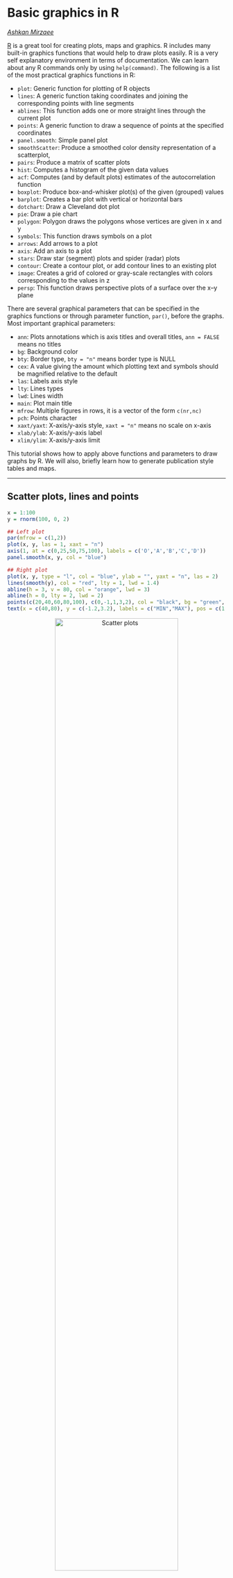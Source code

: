 # Basic graphics in R
*[Ashkan Mirzaee](https://ashki23.github.io/index.html)*

[R](https://www.r-project.org/) is a great tool for creating plots, maps
and graphics. R includes many built-in graphics functions that would
help to draw plots easily. R is a very self explanatory environment in
terms of documentation. We can learn about any R commands only by using
`help(command)`. The following is a list of the most practical graphics
functions in R:

  - `plot`: Generic function for plotting of R objects
  - `lines`: A generic function taking coordinates and joining the
    corresponding points with line segments
  - `ablines`: This function adds one or more straight lines through the
    current plot
  - `points`: A generic function to draw a sequence of points at the
    specified coordinates
  - `panel.smooth`: Simple panel plot
  - `smoothScatter`: Produce a smoothed color density representation of
    a scatterplot,
  - `pairs`: Produce a matrix of scatter plots
  - `hist`: Computes a histogram of the given data values
  - `acf`: Computes (and by default plots) estimates of the
    autocorrelation function
  - `boxplot`: Produce box-and-whisker plot(s) of the given (grouped)
    values
  - `barplot`: Creates a bar plot with vertical or horizontal bars
  - `dotchart`: Draw a Cleveland dot plot
  - `pie`: Draw a pie chart
  - `polygon`: Polygon draws the polygons whose vertices are given in x
    and y
  - `symbols`: This function draws symbols on a plot
  - `arrows`: Add arrows to a plot
  - `axis`: Add an axis to a plot
  - `stars`: Draw star (segment) plots and spider (radar) plots
  - `contour`: Create a contour plot, or add contour lines to an
    existing plot
  - `image`: Creates a grid of colored or gray-scale rectangles with
    colors corresponding to the values in z
  - `persp`: This function draws perspective plots of a surface over the
    x–y plane

There are several graphical parameters that can be specified in the
graphics functions or through parameter function, `par()`, before the
graphs. Most important graphical parameters:

  - `ann`: Plots annotations which is axis titles and overall titles,
    `ann = FALSE` means no titles
  - `bg`: Background color
  - `bty`: Border type, `bty = "n"` means border type is NULL
  - `cex`: A value giving the amount which plotting text and symbols
    should be magnified relative to the default
  - `las`: Labels axis style
  - `lty`: Lines types
  - `lwd`: Lines width
  - `main`: Plot main title
  - `mfrow`: Multiple figures in rows, it is a vector of the form
    `c(nr,nc)`
  - `pch`: Points character
  - `xaxt/yaxt`: X-axis/y-axis style, `xaxt = "n"` means no scale on
    x-axis
  - `xlab/ylab`: X-axis/y-axis label
  - `xlim/ylim`: X-axis/y-axis limit

This tutorial shows how to apply above functions and parameters to draw
graphs by R. We will also, briefly learn how to generate publication
style tables and maps.

-----

## Scatter plots, lines and points

``` r
x = 1:100
y = rnorm(100, 0, 2)

## Left plot
par(mfrow = c(1,2))
plot(x, y, las = 1, xaxt = "n")
axis(1, at = c(0,25,50,75,100), labels = c('O','A','B','C','D'))
panel.smooth(x, y, col = "blue")

## Right plot
plot(x, y, type = "l", col = "blue", ylab = "", yaxt = "n", las = 2)
lines(smooth(y), col = "red", lty = 1, lwd = 1.4)
abline(h = 3, v = 80, col = "orange", lwd = 3)
abline(h = 0, lty = 2, lwd = 2)
points(c(20,40,60,80,100), c(0,-1,1,3,2), col = "black", bg = "green", pch = 21, cex = 2)
text(x = c(40,80), y = c(-1.2,3.2), labels = c("MIN","MAX"), pos = c(1,3), col = "red",  cex = 0.9)
```

<p align="center">

<img src="images/r-plots/chunk-2-1.png" alt="Scatter plots" style="width: 75%; border: 0;">

</p>

## Probability density functions

``` r
par(mfrow = c(1,2))

## Left plot
plot(density(y, bw = 2), main = "")

## Right plot
y2 = rnorm(100, 4, 2)
plot(density(y, bw = 1), col = "blue", main = "")
lines(density(y2, bw = 1), col = "red")
legend("topleft", legend = c("Line 1", "Line 2"), title = "Line types", lty = 1:2, lwd = 1,  col = c("red", "blue"), cex = 0.7, box.lty = 0, bg = rgb(0,0,0,0))
```

<p align="center">

<img src="images/r-plots/chunk-3-1.png" alt="Probability density functions" style="width: 75%; border: 0;">

</p>

``` r
## Left plot
seq = seq(-10, 10, length.out = 100)
f = dnorm(seq, 0, 2)
plot(seq, f, col = colorRampPalette(c("red","yellow","springgreen","royalblue"))(100))
legend("topright", legend = c("Point 1", "Point 2"), title = "Point types", pch = c(22,21),  col = c("red", "blue"), pt.bg = c("gold", "green"), cex = 0.75, pt.cex = 1.2, box.col = "black", box.lty = 1 , box.lwd = 1, inset = c(0.02, 0.015))
polygon(seq, f, density = 10, col = "gray", border = NA)

## Right plot
plot(seq, f, type = "l", col = "red", lwd = 3)
polygon(seq, f, density = NA, col = "gold", border = NA)
polygon(c(2, seq[seq >= 2]), c(0, f[seq >= 2]), density = NA, col="green", border = NA)
```

<p align="center">

<img src="images/r-plots/chunk-3-2.png" alt="Probability density functions" style="width: 75%; border: 0;">

</p>

## Histograms

``` r
par(mfrow = c(1,2))

## Left plot
hist(y, col = "orange", density = 10, main = "", xlab = "")

## Right plot
hist(y, col = cm.colors(10), probability = TRUE, main = "", xlab = "")
lines(seq, f, col = "blue", lty = 1, lwd = 2)
```

<p align="center">

<img src="images/r-plots/chunk-4-1.png" alt="Histograms" style="width: 75%; border: 0;">

</p>

## Box plots and autocorrelations

``` r
par(mfrow = c(1,2))

## Left plot
boxplot(y, y2, col = c("orange", "gold"))
abline(h = 0)

## Right plot
acf(y, main = "")
```

<p align="center">

<img src="images/r-plots/chunk-5-1.png" alt="Box plots" style="width: 75%; border: 0;">

</p>

``` r
boxplot(count ~ spray, data = InsectSprays, ylab = "Number of var", col = cm.colors(6))
```

<p align="center">

<img src="images/r-plots/chunk-6-1.png" alt="Box plots" style="width: 75%; border: 0;">

</p>

## Barplots and dotcharts

``` r
par(mar = c(5,4,4,6), xpd = TRUE)
barplot(VADeaths, border = "dark blue", col = rainbow(20), cex.axis =  1.3)
legend("topright", legend = c("Group 1", "Group 2", "Group 3", "Group 4", "Group 5"),  title = "Group types", fill = c(rainbow(20)), cex = 0.8,  box.lty = 0, inset = c(-0.2,0))
```

<p align="center">

<img src="images/r-plots/chunk-7-1.png" alt="Barplots" style="width: 75%; border: 0;">

</p>

``` r
eu_data = data.frame(c(1.75,4.5), c(2.8,6.3), c(3.9,6.8), c(4.35,7.2), c(5,8.25),  c(5.3,8.8))
colnames(eu_data) = 2012:2017
rownames(eu_data) = c("US","World")

barplot(as.matrix(eu_data), beside = TRUE, ylab = "Million metric tons", ylim = c(0,10), las = 1, col = gray.colors(2))
legend("top", c("US","World"), fill = gray.colors(2), horiz = TRUE, bty = "n")
```

<p align="center">

<img src="images/r-plots/chunk-8-1.png" alt="Barplots" style="width: 75%; border: 0;">

</p>

``` r
dotchart(VADeaths, main = "Death Rates in Virginia1940")
```

<p align="center">

<img src="images/r-plots/chunk-8-2.png" alt="Dotchart" style="width: 75%; border: 0;">

</p>

## Matrix of scatter plots

``` r
pairs(iris[1:4], lower.panel = panel.smooth, upper.panel = NULL, cex = 0.75, cex.labels = 1.5, col = c("red", "blue", "green")[iris$Species], main = "Iris Data - 3 species")
```

<p align="center">

<img src="images/r-plots/chunk-9-1.png" alt="Matrix of scatter plots" style="width: 75%; border: 0;">

</p>

``` r
pairs(~Sepal.Length + Petal.Length + Species, data = iris, subset = iris$Sepal.Length < 7 , main = "Sepal Length < 7", col = rainbow(length(levels(iris$Species)))[iris$Species])
```

<p align="center">

<img src="images/r-plots/chunk-9-2.png" alt="Matrix of scatter plots" style="width: 75%; border: 0;">

</p>

## Hierarchical clustering

``` r
hca = hclust(eurodist)
plot(hca, main = "Distance between European Cities", hang = -1, ylab = "")
```

<p align="center">

<img src="images/r-plots/chunk-10-1.png" alt="Scatter plots" style="width: 75%; border: 0;">

</p>

## Time series

``` r
ts_data = ts(matrix(rt(300*2, df = 3), 300,2), start = c(1961, 1), frequency = 12)
plot(ts_data, main = "Time series")
```

<p align="center">

<img src="images/r-plots/chunk-11-1.png" alt="Time series" style="width: 75%; border: 0;">

</p>

## Draw functions

For instance we can draw \(y = 4sin(x) + (1 - cos(x))\) by:

``` r
f = function(x) {
  return(4 * sin(x) + (1 - cos(x)))
}

a = c()
seq_ = seq(-2*pi, 2*pi, len = 1000)
for (x in seq_) {
  a = c(a,f(x))
}

plot(x = seq_, y = a, type = "l", xlab = "x", ylab = "y", col = "red")
lines(x = seq_ + 0.5, y = a, col = "blue")
```

<p align="center">

<img src="images/r-plots/chunk-12-1.png" alt="Sin function" style="width: 75%; border: 0;">

</p>

For another example let’s draw a Ergodic mean plots:

``` r
par(mfrow = c(1,1))
ErgodicMean = function(x, n) {
  quantile_ = matrix(0,n,3)
  for (i in 1:n) {
    quantile_[i,] = quantile(x[1:i], probs = c(0.5,0.025,0.975))
  }
  plot(quantile_[,1], ylim = c(min(quantile_),max(quantile_)), type = "l", ylab = "")
  lines(quantile_[,2], lty = 2, col = "red")
  lines(quantile_[,3], lty = 2, col = "blue") 
}

y = rnorm(100, 0, 2)
ErgodicMean(y, 100)
```

<p align="center">

<img src="images/r-plots/chunk-13-1.png" alt="Ergodic plot" style="width: 75%; border: 0;">

</p>

## Symbols and stars

``` r
par(bty = "n", xaxt = "n", yaxt = "n", ann = FALSE)
symbols(c(0,6), c(2,8), circles = c(2,2), inches = FALSE, bg = c("green", "green"), xlim = c(-2,8), ylim = c(0,10), asp = 1)
symbols(c(0,6), c(8,2), squares = c(4,4), inches = FALSE, bg = c("blue", "blue"), add = TRUE)
```

<p align="center">

<img src="images/r-plots/chunk-14-1.png" alt="Symbols" style="width: 75%; border: 0;">

</p>

``` r
stars(mtcars[, 1:7], len = 0.8, key.loc = c(12, 1.5), main = "Motor Trend Cars", draw.segments = TRUE)
```

<p align="center">

<img src="images/r-plots/chunk-15-1.png" alt="Stars" style="width: 75%; border: 0;">

</p>

## Contour, image and perspective

``` r
## Persian Rug Art (R user manual example)
x = y = seq(-4*pi, 4*pi, len = 27)
r = sqrt(outer(x^2, y^2, "+"))
par(mfrow = c(2,2), mar = rep(0, 4), xpd = FALSE)
for(f in pi^(0:3)){
  contour(cos(r^2)*exp(-r/f), drawlabels = FALSE, axes = FALSE, frame = TRUE)
}
```

<p align="center">

<img src="images/r-plots/chunk-16-1.png" alt="Conture" style="width: 75%; border: 0;">

</p>

``` r
x = y = -6:16
z = outer(x, sqrt(abs(x)), FUN = "/")
image(x, y, z)
```

<p align="center">

<img src="images/r-plots/chunk-17-1.png" alt="Image plot" style="width: 75%; border: 0;">

</p>

``` r
x = y = seq(-10, 10, length = 30)
f = function(x, y) {r = sqrt(x^2 + y^2); 10 * sin(r)/r}
z = outer(x, y, f)
z[is.na(z)] = 1
persp(x, y, z, theta = 30, phi = 30, expand = 0.5, col = "lightblue")
```

<p align="center">

<img src="images/r-plots/chunk-17-2.png" alt="Perspective plot" style="width: 75%; border: 0;">

</p>

## Tables

In R we can use `kable` function from `knitr` library to print tables in
HTML or LaTeX formats. `kable` is a great tool, but the generated
outputs are usually not formatted for including in reports. While
building Markdown or Latex reports it will be useful to use the
following packages to make them more publication quality:

  - [kableExtra](https://cran.r-project.org/web/packages/kableExtra/vignettes/awesome_table_in_html.html)
  - [xtable](https://cran.r-project.org/web/packages/xtable/vignettes/xtableGallery.pdf)
  - [stargazer](https://www.jakeruss.com/cheatsheets/stargazer/)

For example:

``` r
library(knitr)
library(kableExtra)
cardata = mtcars
kable(head(cardata), format = "html", caption = "Title of the table") %>%
  kable_styling(full_width = FALSE, font_size = 16, position = "center") # position: left, center, right, float_left and float_right
```

<div style="margin-bottom: 1rem; overflow-x: auto;">

<table class="table">

<thead>

<tr>

<th style="text-align:left;">

</th>

<th style="text-align:right;">

mpg

</th>

<th style="text-align:right;">

cyl

</th>

<th style="text-align:right;">

disp

</th>

<th style="text-align:right;">

hp

</th>

<th style="text-align:right;">

drat

</th>

<th style="text-align:right;">

wt

</th>

<th style="text-align:right;">

qsec

</th>

<th style="text-align:right;">

vs

</th>

<th style="text-align:right;">

am

</th>

<th style="text-align:right;">

gear

</th>

<th style="text-align:right;">

carb

</th>

</tr>

</thead>

<tbody>

<tr>

<td style="text-align:left;">

Mazda RX4

</td>

<td style="text-align:right;">

21.0

</td>

<td style="text-align:right;">

6

</td>

<td style="text-align:right;">

160

</td>

<td style="text-align:right;">

110

</td>

<td style="text-align:right;">

3.90

</td>

<td style="text-align:right;">

2.620

</td>

<td style="text-align:right;">

16.46

</td>

<td style="text-align:right;">

0

</td>

<td style="text-align:right;">

1

</td>

<td style="text-align:right;">

4

</td>

<td style="text-align:right;">

4

</td>

</tr>

<tr>

<td style="text-align:left;">

Mazda RX4 Wag

</td>

<td style="text-align:right;">

21.0

</td>

<td style="text-align:right;">

6

</td>

<td style="text-align:right;">

160

</td>

<td style="text-align:right;">

110

</td>

<td style="text-align:right;">

3.90

</td>

<td style="text-align:right;">

2.875

</td>

<td style="text-align:right;">

17.02

</td>

<td style="text-align:right;">

0

</td>

<td style="text-align:right;">

1

</td>

<td style="text-align:right;">

4

</td>

<td style="text-align:right;">

4

</td>

</tr>

<tr>

<td style="text-align:left;">

Datsun 710

</td>

<td style="text-align:right;">

22.8

</td>

<td style="text-align:right;">

4

</td>

<td style="text-align:right;">

108

</td>

<td style="text-align:right;">

93

</td>

<td style="text-align:right;">

3.85

</td>

<td style="text-align:right;">

2.320

</td>

<td style="text-align:right;">

18.61

</td>

<td style="text-align:right;">

1

</td>

<td style="text-align:right;">

1

</td>

<td style="text-align:right;">

4

</td>

<td style="text-align:right;">

1

</td>

</tr>

<tr>

<td style="text-align:left;">

Hornet 4 Drive

</td>

<td style="text-align:right;">

21.4

</td>

<td style="text-align:right;">

6

</td>

<td style="text-align:right;">

258

</td>

<td style="text-align:right;">

110

</td>

<td style="text-align:right;">

3.08

</td>

<td style="text-align:right;">

3.215

</td>

<td style="text-align:right;">

19.44

</td>

<td style="text-align:right;">

1

</td>

<td style="text-align:right;">

0

</td>

<td style="text-align:right;">

3

</td>

<td style="text-align:right;">

1

</td>

</tr>

<tr>

<td style="text-align:left;">

Hornet Sportabout

</td>

<td style="text-align:right;">

18.7

</td>

<td style="text-align:right;">

8

</td>

<td style="text-align:right;">

360

</td>

<td style="text-align:right;">

175

</td>

<td style="text-align:right;">

3.15

</td>

<td style="text-align:right;">

3.440

</td>

<td style="text-align:right;">

17.02

</td>

<td style="text-align:right;">

0

</td>

<td style="text-align:right;">

0

</td>

<td style="text-align:right;">

3

</td>

<td style="text-align:right;">

2

</td>

</tr>

<tr>

<td style="text-align:left;">

Valiant

</td>

<td style="text-align:right;">

18.1

</td>

<td style="text-align:right;">

6

</td>

<td style="text-align:right;">

225

</td>

<td style="text-align:right;">

105

</td>

<td style="text-align:right;">

2.76

</td>

<td style="text-align:right;">

3.460

</td>

<td style="text-align:right;">

20.22

</td>

<td style="text-align:right;">

1

</td>

<td style="text-align:right;">

0

</td>

<td style="text-align:right;">

3

</td>

<td style="text-align:right;">

1

</td>

</tr>

</tbody>

</table>

</div>

``` r
fm = lm(mpg ~ cyl + disp + hp, data = cardata)
sm = round(summary(fm)$coef,3)

# Adding some cosmetic to columns that we want
row.names(sm) =  cell_spec(row.names(sm), "html", bold = TRUE) 
sm[,4] =  cell_spec(sm[,4], "html", color = ifelse(sm[,4] < 0.1, "red", "black"))

kable(sm, "html", escape = F) %>%
  kable_styling(bootstrap_options = "hover", full_width = FALSE, font_size = 16, position = "center")
```

<div style="margin-bottom: 1rem; overflow-x: auto;">

<table class="table table-hover">

<thead>

<tr>

<th style="text-align:left;">

</th>

<th style="text-align:left;">

Estimate

</th>

<th style="text-align:left;">

Std. Error

</th>

<th style="text-align:left;">

t value

</th>

<th style="text-align:left;">

Pr(\>|t|)

</th>

</tr>

</thead>

<tbody>

<tr>

<td style="text-align:left;">

<span style="font-weight: bold;">(Intercept)</span>

</td>

<td style="text-align:left;">

34.185

</td>

<td style="text-align:left;">

2.591

</td>

<td style="text-align:left;">

13.195

</td>

<td style="text-align:left;">

<span style="color: red !important;">0</span>

</td>

</tr>

<tr>

<td style="text-align:left;">

<span style="font-weight: bold;">cyl</span>

</td>

<td style="text-align:left;">

\-1.227

</td>

<td style="text-align:left;">

0.797

</td>

<td style="text-align:left;">

\-1.54

</td>

<td style="text-align:left;">

<span style="color: black !important;">0.135</span>

</td>

</tr>

<tr>

<td style="text-align:left;">

<span style="font-weight: bold;">disp</span>

</td>

<td style="text-align:left;">

\-0.019

</td>

<td style="text-align:left;">

0.01

</td>

<td style="text-align:left;">

\-1.811

</td>

<td style="text-align:left;">

<span style="color: red !important;">0.081</span>

</td>

</tr>

<tr>

<td style="text-align:left;">

<span style="font-weight: bold;">hp</span>

</td>

<td style="text-align:left;">

\-0.015

</td>

<td style="text-align:left;">

0.015

</td>

<td style="text-align:left;">

\-1.002

</td>

<td style="text-align:left;">

<span style="color: black !important;">0.325</span>

</td>

</tr>

</tbody>

</table>

</div>

## Maps

R does not have default functions for drawing maps and shapefiles. To
generate maps, we can use the following packages:

  - [maps](https://cran.r-project.org/web/packages/maps/maps.pdf): draw
    lines and polygons as specified by a map database
  - [sf](https://r-spatial.github.io/sf/): provide [Simple
    Features](https://r-spatial.github.io/sf/articles/sf1.html) for R.
    Find more details about *sf* in
    [here](https://r-spatial.github.io/sf/articles/sf5.html) and in the
    [cheetsheet](https://github.com/rstudio/cheatsheets/blob/master/sf.pdf)
  - [leaflet](https://rstudio.github.io/leaflet/): create interactive
    maps. The widget can be rendered on HTML pages generated from R
    Markdown, Shiny, or other applications. You may learn more about
    *leaflet* in [here](https://rpubs.com/mattdray/basic-leaflet-maps)

## Layout

`layout` creates a layout for putting multiple plots together. Number of
rows and columns are specified in a matrix, with the column-widths and
the row-heights specified in the respective arguments.

``` r
lay = layout(matrix(c(1,0,2,3,4,0),3,2,byrow = TRUE), widths = c(4,1.5), heights = c(1.5,4,1), respect = TRUE)
layout.show(lay)
```

<p align="center">

<img src="images/r-plots/chunk-19-1.png" alt="Layout" style="width: 75%; border: 0;">

</p>

``` r
x = pmin(3, pmax(-3, rnorm(100)))
y = pmin(3, pmax(-3, rnorm(100)))
xhist = hist(x, breaks = seq(-3,3,0.5), plot = FALSE)
yhist = hist(y, breaks = seq(-3,3,0.5), plot = FALSE)
top = max(c(xhist$counts, yhist$counts))

par(mar = c(0,3,3,1))
plot(xhist, col = "gray", axes = FALSE, xlab = "", ylab = "", main = "")
title(main = "Main Title", cex.main = 1.5)

par(mar = c(4,3,1,1))
plot(x[1:15], y[1:15], xlim = c(-3, 3), ylim = c(-3, 3), xlab = "x variable", ylab = "", cex.lab = 1.2)
arrows(x[1:15], y[1:15]-0.5, x[1:15], y[1:15]+0.5, col = 4, angle = 90, length = 0.05, code = 3)

par(mar = c(3,0,1,1))
barplot(yhist$counts, axes = FALSE, xlim = c(0, top), space = 0, horiz = TRUE, col = "black", bg = "gray", density = 20)

par(mar = c(0,3,0,0))
plot.new()
legend("center", legend = c("Top", "Middle", "Right"), fill = c("gray", "white", "black"), density = c(-1,-1,40), bg = "gray90", horiz = TRUE)
```

<p align="center">

<img src="images/r-plots/chunk-19-2.png" alt="Plot with a layout" style="width: 75%; border: 0;">

</p>

## Color palettes

R also offers the following built in color palettes that help to
generate color vectors of desired length quickly.

  - `rainbow()`
  - `colorRampPalette()`
  - `heat.colors()`
  - `gray.colors()`
  - `terrain.colors()`
  - `topo.colors()`
  - `cm.colors()`

<!-- end list -->

``` r
par(mfrow = c(1,2))
pie(rep(1, 24), col = rainbow(24), radius = 1)
pie(rep(1, 24), col = colorRampPalette(c("red","yellow","springgreen","royalblue"))(24), radius = 1)
```

<p align="center">

<img src="images/r-plots/chunk-20-1.png" alt="Rainbow/colorRampPalette" style="width: 75%; border: 0;">

</p>

``` r
pie(rep(1, 24), col = heat.colors(24), radius = 1)
pie(rep(1, 24), col = terrain.colors(24), radius = 1)
```

<p align="center">

<img src="images/r-plots/chunk-20-2.png" alt="Heat/terrain" style="width: 75%; border: 0;">

</p>

``` r
pie(rep(1, 24), col = topo.colors(24), radius = 1)
pie(rep(1, 24), col = cm.colors(24), radius = 1)
```

<p align="center">

<img src="images/r-plots/chunk-20-3.png" alt="Topo/cm" style="width: 75%; border: 0;">

</p>

---

Copyright 2018-2019, [Ashkan Mirzaee](https://ashki23.github.io/index.html) | Content is available under [CC BY-SA 3.0](https://creativecommons.org/licenses/by-sa/3.0/) | Sourcecode licensed under [GPL-3.0](https://www.gnu.org/licenses/gpl-3.0.en.html)
